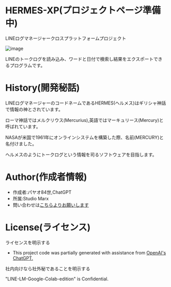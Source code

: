 # HERMES-XP(プロジェクトページ準備中)

LINEログマネージャークロスプラットフォームプロジェクト

![image](https://github.com/X1288664/LINE_logmanager_Prototype-Cross_Pratform/blob/Source-Code/Logo%26Codename.jpg)

LINEのトークログを読み込み、ワードと日付で検索し結果をエクスポートできるプログラムです。

# History(開発秘話)

LINEログマネージャーのコードネームであるHERMES(ヘルメス)はギリシャ神話で情報の神とされています。

 ローマ神話ではメルクリウス(Mercurius),英語ではマーキュリース(Mercury)と呼ばれています。

 NASAが米国で1961年にオンラインシステムを構築した際、名前(MERCURY)と名付けました。

ヘルメスのようにトークログという情報を司るソフトウェアを目指します。

# Author(作成者情報)

* 作成者:パヤオ84世,ChatGPT
* 所属:Studio Marx
* 問い合わせは[こちらよりお願いします](https://forms.gle/VohmhtSFgMdEA77B6)

# License(ライセンス)
ライセンスを明示する

* This project code was partially generated with assistance from [OpenAI's ChatGPT.](https://chatgpt.com/)

社内向けなら社外秘であることを明示する

"LINE-LM-Google-Colab-edition" is Confidential.


